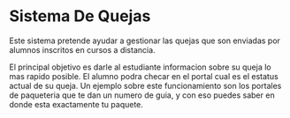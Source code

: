 # Sistema De Quejas

Este sistema pretende ayudar a gestionar las quejas que son enviadas por alumnos inscritos en cursos a distancia.

El principal objetivo es darle al estudiante informacion sobre su queja lo mas rapido posible. 
El alumno podra checar en el portal cual es el estatus actual de su queja. Un ejemplo
sobre este funcionamiento son los portales de paqueteria que te dan un numero de guia,
y con eso puedes saber en donde esta exactamente tu paquete.


